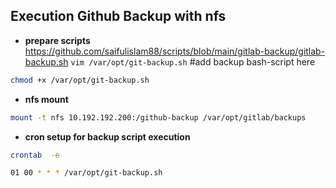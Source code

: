 ## Execution Github Backup with nfs

- **prepare scripts**\
https://github.com/saifulislam88/scripts/blob/main/gitlab-backup/gitlab-backup.sh
`vim /var/opt/git-backup.sh`             #add backup bash-script here

```sh
chmod +x /var/opt/git-backup.sh
```
- **nfs mount**

```sh
mount -t nfs 10.192.192.200:/github-backup /var/opt/gitlab/backups
```

- **cron setup for backup script execution**
```sh
crontab  -e
```

```sh
01 00 * * * /var/opt/git-backup.sh
```
